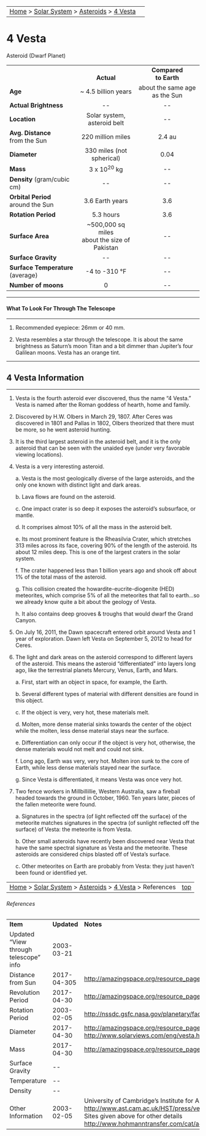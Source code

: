 <script src="/js/whatsup.js"></script>
<script type="text/javascript">
	var objectName ="4 Vesta"
	var objectDesc ="Asteroid (Dwarf Planet)"
	var objectImage="4vesta.jpg"
</script>

|    |    |
|:---|---:|
|[Home](/notes/#object-notes) > [Solar System](/notes/#solar-system) > [Asteroids](../!asteroid_info) > [4 Vesta](#4-vesta)| <div id=whatsup></div> |

# 4 Vesta
Asteroid (Dwarf Planet)

|  |  |  |
|---|:--:|:--:|
|  |<br/>**Actual**|**Compared<br/>to Earth**|
|**Age**|~ 4.5 billion years|about the same age as the Sun|
|**Actual Brightness**|--|--|
|**Location**|Solar system, asteroid belt|--|
|**Avg. Distance**<br/>from the Sun|220 million miles|2.4 au|
|**Diameter**|330 miles (not spherical)|0.04|
|**Mass**|3 x 10<sup>20</sup> kg|--|
|**Density** (gram/cubic cm)|--|--|
|**Orbital Period**<br/>around the Sun|3.6 Earth years|3.6|
|**Rotation Period**|5.3 hours|3.6|
|**Surface Area**| ~500,000 sq miles<br/>about the size of Pakistan|--|
|**Surface Gravity**|--|--|
|**Surface Temperature** (average)| -4 to -310 &deg;F |--|
|**Number of moons**|0|--|

---
#### What To Look For Through The Telescope
---

1.	Recommended eyepiece: 26mm or 40 mm.

2.	Vesta resembles a star through the telescope.  It is about the same brightness as Saturn’s moon Titan and a bit dimmer than Jupiter’s four Galilean moons.  Vesta has an orange tint.

---
## 4 Vesta Information
---

1.	Vesta is the fourth asteroid ever discovered, thus the name “4 Vesta.”  Vesta is named after the Roman goddess of hearth, home and family.

1.  Discovered by H.W. Olbers in March 29, 1807.  After Ceres was discovered in 1801 and Pallas in 1802, Olbers theorized that there must be more, so he went asteroid hunting.  

1.  It is the third largest asteroid in the asteroid belt, and it is the only asteroid that can be seen with the unaided eye (under very favorable viewing locations).

1.  Vesta is a very interesting asteroid.

    a.	Vesta is the most geologically diverse of the large asteroids, and the only one known with distinct light and dark areas.

    b.	Lava flows are found on the asteroid.

    c.	One impact crater is so deep it exposes the asteroid’s subsurface, or mantle.

    d.  It comprises almost 10% of all the mass in the asteroid belt.

    e.  Its most prominent feature is the Rheasilvia Crater, which stretches 313 miles across its face, covering 90% of the length of the asteroid.  Its about 12 miles deep. This is one of the largest craters in the solar system.

    f.  The crater happened less than 1 billion years ago and shook off about 1% of the total mass of the asteroid.

    g.  This collision created the howardite-eucrite-diogenite (HED) meteorites, which comprise 5% of all the meteorites that fall to earth…so we already know quite a bit about the geology of Vesta.

    h.  It also contains deep grooves & troughs that would dwarf the Grand Canyon.

1.  On July 16, 2011, the Dawn spacecraft entered orbit around Vesta and 1 year of exploration.  Dawn left Vesta on September 5, 2012 to head for Ceres.

1.  The light and dark areas on the asteroid correspond to different layers of the asteroid.  This means the asteroid “differentiated” into layers long ago, like the terrestrial planets Mercury, Venus, Earth, and Mars.

    a.	First, start with an object in space, for example, the Earth.

    b.	Several different types of material with different densities are found in this object.

    c.	If the object is very, very hot, these materials melt.

    d.	Molten, more dense material sinks towards the center of the object while the molten, less dense material stays near the surface.

    e.	Differentiation can only occur if the object is very hot, otherwise, the dense materials would not melt and could not sink.

    f.	Long ago, Earth was very, very hot.  Molten iron sunk to the core of Earth, while less dense materials stayed near the surface.

    g.	Since Vesta is differentiated, it means Vesta was once very hot.

1.  Two fence workers in Millbillillie, Western Australia, saw a fireball headed towards the ground in October, 1960.  Ten years later, pieces of the fallen meteorite were found.

    a.  Signatures in the spectra (of light reflected off the surface) of the meteorite matches signatures in the spectra (of sunlight reflected off the surface) of Vesta: the meteorite is from Vesta.

    b.  Other small asteroids have recently been discovered near Vesta that have the same spectral signature as Vesta and the meteorite.  These asteroids are considered chips blasted off of Vesta’s surface.

    c.  Other meteorites on Earth are probably from Vesta: they just haven’t been found or identified yet.

|    |    |
|:---|---:|
|[Home](/notes/#object-notes) > [Solar System](/notes/#solar-system) > [Asteroids](../!asteroid_info) > [4 Vesta](#4-vesta) > References|[top](#4-vesta)|

###### References

|   |   |   |
|---|---|---|
|**Item**|**Updated**|**Notes**|
|Updated “View through telescope” info|2003-03-21|   |
|Distance from Sun|2017-04-305|<http://amazingspace.org/resource_page/79/solar_system/type#resource_tab>|
|Revolution Period|2017-04-30|<http://amazingspace.org/resource_page/79/solar_system/type#resource_tab>|
|Rotation Period|2003-02-05|<http://nssdc.gsfc.nasa.gov/planetary/factsheet/asteroidfact.html>|
|Diameter|2017-04-30|<http://amazingspace.org/resource_page/79/solar_system/type#resource_tab><br/><http://www.solarviews.com/eng/vesta.htm>|
|Mass|2017-04-30|<http://amazingspace.org/resource_page/79/solar_system/type#resource_tab>|
|Surface Gravity|--|  |	
|Temperature|--|  |
|Density|--|  |
|Other Information|2003-02-05|University of Cambridge’s Institute for Astronomy<br/><http://www.ast.cam.ac.uk/HST/press/vestamap.html><br/>Sites given above for other details<br/><http://www.hohmanntransfer.com/cat/a4.htm>|
